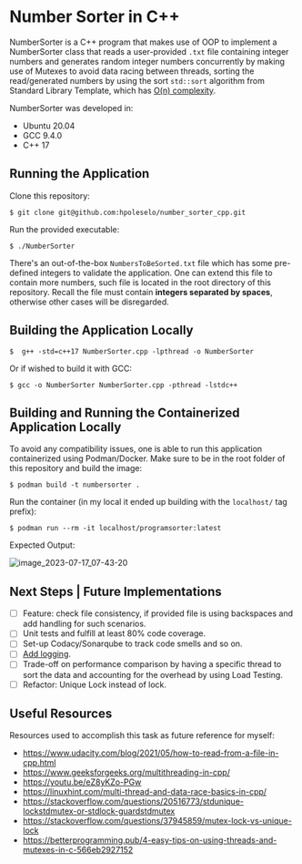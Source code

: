 # Number Sorter in C++

NumberSorter is a C++ program that makes use of OOP to implement a NumberSorter class that reads a user-provided `.txt` file containing integer numbers and generates random integer numbers concurrently by making use of Mutexes to avoid data racing between threads, sorting the read/generated numbers by using the sort ``std::sort`` algorithm from Standard Library Template, which has [O(n) complexity](https://en.cppreference.com/w/cpp/algorithm/sort).

NumberSorter was developed in:

- Ubuntu 20.04
- GCC 9.4.0
- C++ 17

## Running the Application

Clone this repository:

`$ git clone git@github.com:hpoleselo/number_sorter_cpp.git`

Run the provided executable:

`$ ./NumberSorter`

There's an out-of-the-box `NumbersToBeSorted.txt` file which has some pre-defined integers to validate the application. One can extend this file to contain more numbers, such file is located in the root directory of this repository. Recall the file must contain **integers separated by spaces**, otherwise other cases will be disregarded.

## Building the Application Locally

`$  g++ -std=c++17 NumberSorter.cpp -lpthread -o NumberSorter`

Or if wished to build it with GCC:

`$ gcc -o NumberSorter NumberSorter.cpp -pthread -lstdc++`

## Building and Running the Containerized Application Locally

To avoid any compatibility issues, one is able to run this application containerized using Podman/Docker. Make sure to be in the root folder of this repository and build the image:

`$ podman build -t numbersorter .`

Run the container (in my local it ended up building with the `localhost/` tag prefix):

`$ podman run --rm -it localhost/programsorter:latest`

Expected Output:

![image_2023-07-17_07-43-20](https://github.com/hpoleselo/number_sorter_cpp/assets/24254286/77fc5b05-848d-4e41-bdf5-45051768e5e3)

## Next Steps | Future Implementations

- [ ] Feature: check file consistency, if provided file is using backspaces and add handling for such scenarios.
- [ ] Unit tests and fulfill at least 80% code coverage.
- [ ] Set-up Codacy/Sonarqube to track code smells and so on.
- [ ] [Add logging](https://stackoverflow.com/questions/1255576/what-is-good-practice-for-generating-verbose-output).
- [ ] Trade-off on performance comparison by having a specific thread to sort the data and accounting for the overhead by using Load Testing.
- [ ] Refactor: Unique Lock instead of lock.

## Useful Resources

Resources used to accomplish this task as future reference for myself:

- https://www.udacity.com/blog/2021/05/how-to-read-from-a-file-in-cpp.html
- https://www.geeksforgeeks.org/multithreading-in-cpp/
- https://youtu.be/eZ8yKZo-PGw
- https://linuxhint.com/multi-thread-and-data-race-basics-in-cpp/
- https://stackoverflow.com/questions/20516773/stdunique-lockstdmutex-or-stdlock-guardstdmutex
- https://stackoverflow.com/questions/37945859/mutex-lock-vs-unique-lock
- https://betterprogramming.pub/4-easy-tips-on-using-threads-and-mutexes-in-c-566eb2927152
